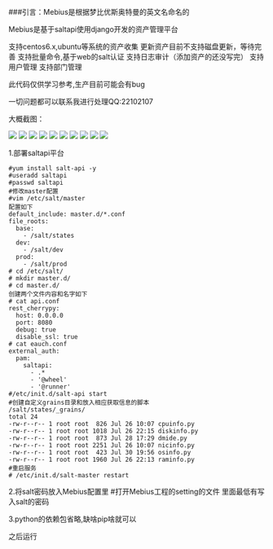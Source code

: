 
###引言：Mebius是根据梦比优斯奥特曼的英文名命名的


Mebius是基于saltapi使用django开发的资产管理平台

支持centos6.x,ubuntu等系统的资产收集
更新资产目前不支持磁盘更新，等待完善
支持批量命令,基于web的salt认证
支持日志审计（添加资产的还没写完）
支持用户管理
支持部门管理

此代码仅供学习参考,生产目前可能会有bug

一切问题都可以联系我进行处理QQ:22102107



大概截图：

![](http://i.imgur.com/tuINEhq.jpg)
![](http://i.imgur.com/fcTlKpD.jpg)
![](http://i.imgur.com/jOl0QN4.jpg)
![](http://i.imgur.com/7n8RkXC.jpg)
![](http://i.imgur.com/2uCLCXa.jpg)
![](http://i.imgur.com/EeGqCVE.jpg)
![](http://i.imgur.com/ZJrK2m2.jpg)
![](http://i.imgur.com/7VVgN3P.jpg)
![](http://i.imgur.com/g8AA9fd.jpg)
![](http://i.imgur.com/wbla4PB.jpg)




1.部署saltapi平台

	#yum install salt-api -y
	#useradd saltapi
	#passwd saltapi
	#修改master配置
	#vim /etc/salt/master
	配置如下
	default_include: master.d/*.conf
	file_roots:
	  base:
	    - /salt/states
	  dev:
	    - /salt/dev
	  prod:
	    - /salt/prod
	# cd /etc/salt/
	# mkdir master.d/
	# cd master.d/
	创建两个文件内容和名字如下
	# cat api.conf 
	rest_cherrypy:
	  host: 0.0.0.0
	  port: 8080
	  debug: true
	  disable_ssl: true
	# cat eauch.conf 
	external_auth:
	  pam:
	    saltapi:
	      - .*
	      - '@wheel'
	      - '@runner'
	#/etc/init.d/salt-api start
	#创建自定义grains目录和放入相应获取信息的脚本
	/salt/states/_grains/
	total 24
	-rw-r--r-- 1 root root  826 Jul 26 10:07 cpuinfo.py
	-rw-r--r-- 1 root root 1018 Jul 26 22:15 diskinfo.py
	-rw-r--r-- 1 root root  873 Jul 28 17:29 dmide.py
	-rw-r--r-- 1 root root 2251 Jul 26 10:07 nicinfo.py
	-rw-r--r-- 1 root root  423 Jul 30 19:56 osinfo.py
	-rw-r--r-- 1 root root 1960 Jul 26 22:13 raminfo.py
	#重启服务
	# /etc/init.d/salt-master restart
	

2.将salt密码放入Mebius配置里
	#打开Mebius工程的setting的文件
	里面最低有写入salt的密码


3.python的依赖包省略,缺啥pip啥就可以


之后运行
